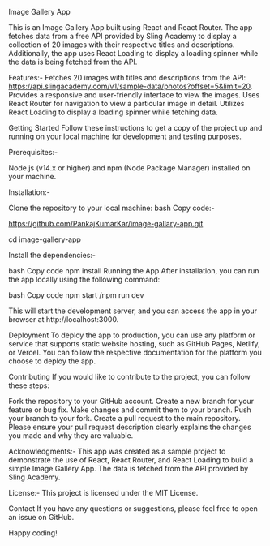Image Gallery App 

This is an Image Gallery App built using React and React Router. The app fetches data from a free API provided by Sling Academy to display a collection of 20 images with their respective titles and descriptions. Additionally, the app uses React Loading to display a loading spinner while the data is being fetched from the API.

Features:-
Fetches 20 images with titles and descriptions from the API: https://api.slingacademy.com/v1/sample-data/photos?offset=5&limit=20.
Provides a responsive and user-friendly interface to view the images.
Uses React Router for navigation to view a particular image in detail.
Utilizes React Loading to display a loading spinner while fetching data.

Getting Started
Follow these instructions to get a copy of the project up and running on your local machine for development and testing purposes.

Prerequisites:-

Node.js (v14.x or higher) and npm (Node Package Manager) installed on your machine.

Installation:-

Clone the repository to your local machine:
bash
Copy code:-

https://github.com/PankajKumarKar/image-gallary-app.git

cd image-gallery-app

Install the dependencies:-

bash
Copy code
npm install
Running the App
After installation, you can run the app locally using the following command:

bash
Copy code
npm start /npm run dev

This will start the development server, and you can access the app in your browser at http://localhost:3000.

Deployment
To deploy the app to production, you can use any platform or service that supports static website hosting, such as GitHub Pages, Netlify, or Vercel. You can follow the respective documentation for the platform you choose to deploy the app.

Contributing
If you would like to contribute to the project, you can follow these steps:

Fork the repository to your GitHub account.
Create a new branch for your feature or bug fix.
Make changes and commit them to your branch.
Push your branch to your fork.
Create a pull request to the main repository.
Please ensure your pull request description clearly explains the changes you made and why they are valuable.

Acknowledgments:-
This app was created as a sample project to demonstrate the use of React, React Router, and React Loading to build a simple Image Gallery App. The data is fetched from the API provided by Sling Academy.

License:-
This project is licensed under the MIT License.

Contact
If you have any questions or suggestions, please feel free to open an issue on GitHub.

Happy coding!
